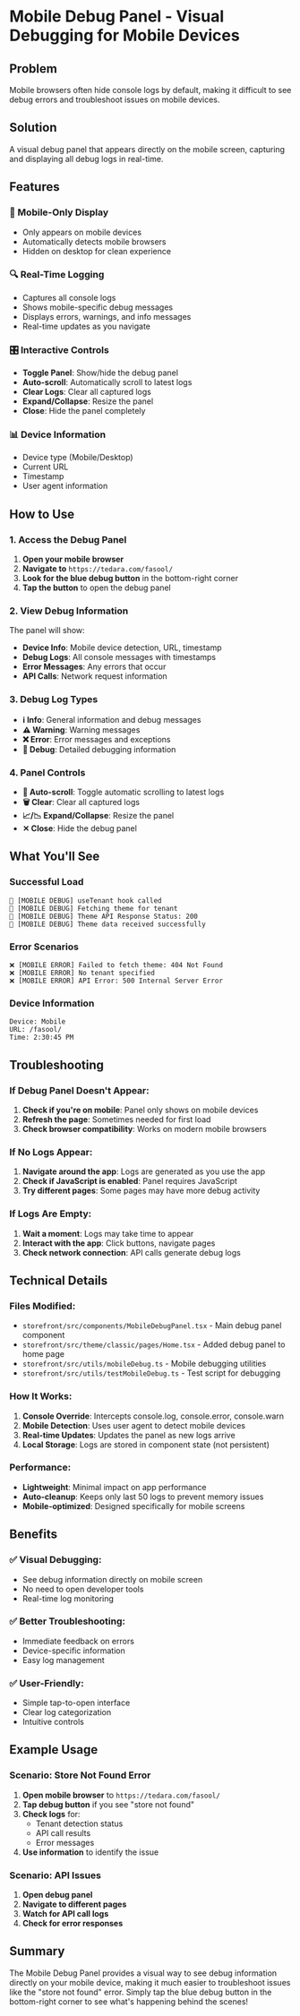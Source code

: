 # Mobile Debug Panel - Visual Debugging for Mobile Devices

## Problem
Mobile browsers often hide console logs by default, making it difficult to see debug errors and troubleshoot issues on mobile devices.

## Solution
A visual debug panel that appears directly on the mobile screen, capturing and displaying all debug logs in real-time.

## Features

### 📱 Mobile-Only Display
- Only appears on mobile devices
- Automatically detects mobile browsers
- Hidden on desktop for clean experience

### 🔍 Real-Time Logging
- Captures all console logs
- Shows mobile-specific debug messages
- Displays errors, warnings, and info messages
- Real-time updates as you navigate

### 🎛️ Interactive Controls
- **Toggle Panel**: Show/hide the debug panel
- **Auto-scroll**: Automatically scroll to latest logs
- **Clear Logs**: Clear all captured logs
- **Expand/Collapse**: Resize the panel
- **Close**: Hide the panel completely

### 📊 Device Information
- Device type (Mobile/Desktop)
- Current URL
- Timestamp
- User agent information

## How to Use

### 1. Access the Debug Panel
1. **Open your mobile browser**
2. **Navigate to** `https://tedara.com/fasool/`
3. **Look for the blue debug button** in the bottom-right corner
4. **Tap the button** to open the debug panel

### 2. View Debug Information
The panel will show:
- **Device Info**: Mobile device detection, URL, timestamp
- **Debug Logs**: All console messages with timestamps
- **Error Messages**: Any errors that occur
- **API Calls**: Network request information

### 3. Debug Log Types
- **ℹ️ Info**: General information and debug messages
- **⚠️ Warning**: Warning messages
- **❌ Error**: Error messages and exceptions
- **📝 Debug**: Detailed debugging information

### 4. Panel Controls
- **📍 Auto-scroll**: Toggle automatic scrolling to latest logs
- **🗑️ Clear**: Clear all captured logs
- **📈/📉 Expand/Collapse**: Resize the panel
- **✕ Close**: Hide the debug panel

## What You'll See

### Successful Load
```
📱 [MOBILE DEBUG] useTenant hook called
📱 [MOBILE DEBUG] Fetching theme for tenant
📱 [MOBILE DEBUG] Theme API Response Status: 200
📱 [MOBILE DEBUG] Theme data received successfully
```

### Error Scenarios
```
❌ [MOBILE ERROR] Failed to fetch theme: 404 Not Found
❌ [MOBILE ERROR] No tenant specified
❌ [MOBILE ERROR] API Error: 500 Internal Server Error
```

### Device Information
```
Device: Mobile
URL: /fasool/
Time: 2:30:45 PM
```

## Troubleshooting

### If Debug Panel Doesn't Appear:
1. **Check if you're on mobile**: Panel only shows on mobile devices
2. **Refresh the page**: Sometimes needed for first load
3. **Check browser compatibility**: Works on modern mobile browsers

### If No Logs Appear:
1. **Navigate around the app**: Logs are generated as you use the app
2. **Check if JavaScript is enabled**: Panel requires JavaScript
3. **Try different pages**: Some pages may have more debug activity

### If Logs Are Empty:
1. **Wait a moment**: Logs may take time to appear
2. **Interact with the app**: Click buttons, navigate pages
3. **Check network connection**: API calls generate debug logs

## Technical Details

### Files Modified:
- `storefront/src/components/MobileDebugPanel.tsx` - Main debug panel component
- `storefront/src/theme/classic/pages/Home.tsx` - Added debug panel to home page
- `storefront/src/utils/mobileDebug.ts` - Mobile debugging utilities
- `storefront/src/utils/testMobileDebug.ts` - Test script for debugging

### How It Works:
1. **Console Override**: Intercepts console.log, console.error, console.warn
2. **Mobile Detection**: Uses user agent to detect mobile devices
3. **Real-time Updates**: Updates the panel as new logs arrive
4. **Local Storage**: Logs are stored in component state (not persistent)

### Performance:
- **Lightweight**: Minimal impact on app performance
- **Auto-cleanup**: Keeps only last 50 logs to prevent memory issues
- **Mobile-optimized**: Designed specifically for mobile screens

## Benefits

### ✅ Visual Debugging:
- See debug information directly on mobile screen
- No need to open developer tools
- Real-time log monitoring

### ✅ Better Troubleshooting:
- Immediate feedback on errors
- Device-specific information
- Easy log management

### ✅ User-Friendly:
- Simple tap-to-open interface
- Clear log categorization
- Intuitive controls

## Example Usage

### Scenario: Store Not Found Error
1. **Open mobile browser** to `https://tedara.com/fasool/`
2. **Tap debug button** if you see "store not found"
3. **Check logs** for:
   - Tenant detection status
   - API call results
   - Error messages
4. **Use information** to identify the issue

### Scenario: API Issues
1. **Open debug panel**
2. **Navigate to different pages**
3. **Watch for API call logs**
4. **Check for error responses**

## Summary

The Mobile Debug Panel provides a visual way to see debug information directly on your mobile device, making it much easier to troubleshoot issues like the "store not found" error. Simply tap the blue debug button in the bottom-right corner to see what's happening behind the scenes!
